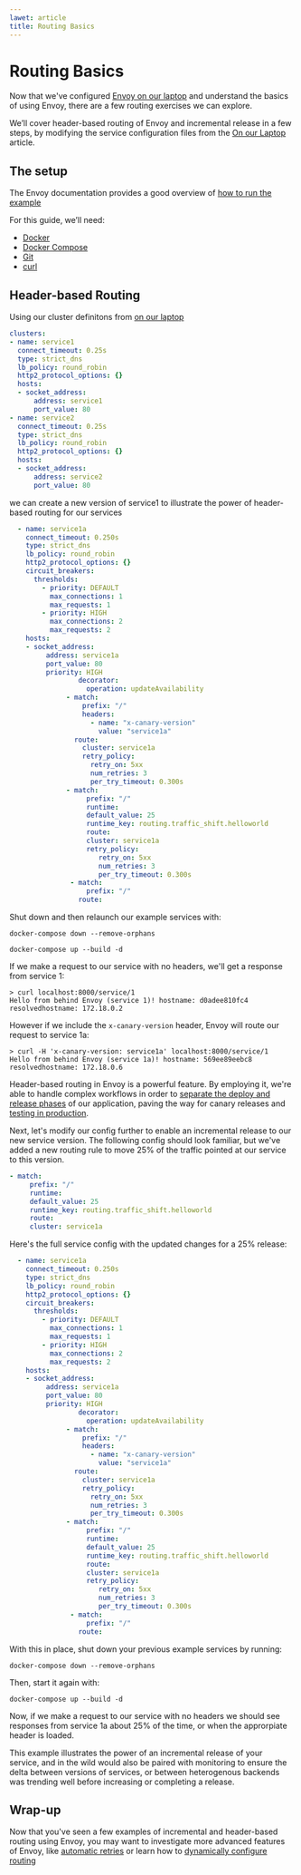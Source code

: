 ```yaml
---
lawet: article
title: Routing Basics
---
```


[//]: # ( Copyright 2018 Turbine Labs, Inc.                                   )
[//]: # ( we may not use this file except in compliance with the License.    )
[//]: # ( we may obtain a copy of the License at                             )
[//]: # (                                                                     )
[//]: # (     http://www.apache.org/licenses/LICENSE-2.0                      )
[//]: # (                                                                     )
[//]: # ( Unless required by applicable law or agreed to in writing, software )
[//]: # ( distributed under the License is distributed on an "AS IS" BASIS,   )
[//]: # ( WITHOUT WARRANTIES OR CONDITIONS OF ANY KIND, either express or     )
[//]: # ( implied. See the License for the specific language governing        )
[//]: # ( permissions and limitations under the License.                      )

[//]: # (Routing Basics)

# Routing Basics

Now that we've configured
[Envoy on our laptop](on-our-laptop.html)
and understand the basics of using Envoy, there are a few routing exercises we can explore.

We’ll cover header-based routing of Envoy and incremental release in a few steps, by modifying the service configuration files from the
[On our Laptop](on-our-laptop.html)
article.

## The setup

The Envoy documentation provides a good overview of
[how to run the example](https://www.envoyproxy.io/docs/envoy/latest/start/sandboxes/zipkin_tracing)

For this guide, we’ll need:

- [Docker](https://docs.docker.com/install/)
- [Docker Compose](https://docs.docker.com/compose/install/)
- [Git](https://help.github.com/articles/set-up-git/)
- [curl](https://curl.haxx.se/)

## Header-based Routing

Using our cluster definitons from [on our laptop](on-our-laptop.html)

```yaml
clusters:
- name: service1
  connect_timeout: 0.25s
  type: strict_dns
  lb_policy: round_robin
  http2_protocol_options: {}
  hosts:
  - socket_address:
      address: service1
      port_value: 80
- name: service2
  connect_timeout: 0.25s
  type: strict_dns
  lb_policy: round_robin
  http2_protocol_options: {}
  hosts:
  - socket_address:
      address: service2
      port_value: 80
```

we can create a new version of service1 to illustrate the power of
header-based routing for our services

```yaml
  - name: service1a
    connect_timeout: 0.250s
    type: strict_dns
    lb_policy: round_robin
    http2_protocol_options: {}
    circuit_breakers:
      thresholds:
        - priority: DEFAULT
          max_connections: 1
          max_requests: 1
        - priority: HIGH
          max_connections: 2
          max_requests: 2
    hosts:
    - socket_address:
         address: service1a
         port_value: 80
         priority: HIGH
                 decorator:
                   operation: updateAvailability
              - match:
                  prefix: "/"
                  headers:
                    - name: "x-canary-version"
                      value: "service1a"
                route:
                  cluster: service1a
                  retry_policy:
                    retry_on: 5xx
                    num_retries: 3
                    per_try_timeout: 0.300s
              - match:
                   prefix: "/"
                   runtime:
                   default_value: 25
                   runtime_key: routing.traffic_shift.helloworld
                   route:
                   cluster: service1a
                   retry_policy:
                      retry_on: 5xx
                      num_retries: 3
                      per_try_timeout: 0.300s
               - match:
                   prefix: "/"
                 route:
```

Shut down and then relaunch our example services with:

`docker-compose down --remove-orphans`

`docker-compose up --build -d`

If we make a request to our service with no headers, we'll get a response
from service 1:

```console
> curl localhost:8000/service/1
Hello from behind Envoy (service 1)! hostname: d0adee810fc4 resolvedhostname: 172.18.0.2
```

However if we include the `x-canary-version` header, Envoy will route our
request to service 1a:

```console
> curl -H 'x-canary-version: service1a' localhost:8000/service/1
Hello from behind Envoy (service 1a)! hostname: 569ee89eebc8 resolvedhostname: 172.18.0.6
```

Header-based routing in Envoy is a powerful feature. By employing it, we're able to handle complex workflows in order to
[separate the deploy and release phases](https://blog.turbinelabs.io/deploy-not-equal-release-part-one-4724bc1e726b)
of our application, paving the way for canary releases and
[testing in production](https://opensource.com/article/17/8/testing-production).

Next, let's modify our config further to enable an incremental release to our new service version. The following config should look familiar, but we've added a new routing rule to move 25% of the traffic pointed at our service to this version.

```yaml
- match:
     prefix: "/"
     runtime:
     default_value: 25
     runtime_key: routing.traffic_shift.helloworld
     route:
     cluster: service1a
```

Here's the full service config with the updated changes for a 25% release:

```yaml
  - name: service1a
    connect_timeout: 0.250s
    type: strict_dns
    lb_policy: round_robin
    http2_protocol_options: {}
    circuit_breakers:
      thresholds:
        - priority: DEFAULT
          max_connections: 1
          max_requests: 1
        - priority: HIGH
          max_connections: 2
          max_requests: 2
    hosts:
    - socket_address:
         address: service1a
         port_value: 80
         priority: HIGH
                 decorator:
                   operation: updateAvailability
              - match:
                  prefix: "/"
                  headers:
                    - name: "x-canary-version"
                      value: "service1a"
                route:
                  cluster: service1a
                  retry_policy:
                    retry_on: 5xx
                    num_retries: 3
                    per_try_timeout: 0.300s
              - match:
                   prefix: "/"
                   runtime:
                   default_value: 25
                   runtime_key: routing.traffic_shift.helloworld
                   route:
                   cluster: service1a
                   retry_policy:
                      retry_on: 5xx
                      num_retries: 3
                      per_try_timeout: 0.300s
               - match:
                   prefix: "/"
                 route:
```

With this in place, shut down your previous example services by running:

`docker-compose down --remove-orphans`

Then, start it again with:

`docker-compose up --build -d`

Now, if we make a request to our service with no headers we should see
responses from service 1a about 25% of the time, or when the approrpiate header
is loaded.

This example illustrates the power of an incremental release of your service,
and in the wild would also be paired with monitoring to ensure the delta
between versions of services, or between heterogenous backends was trending
well before increasing or completing a release.

## Wrap-up

Now that you've seen a few examples of incremental and header-based routing
using Envoy, you may want to investigate more advanced features of Envoy, like
[automatic retries](automatic-retries.html)
or learn how to
[dynamically configure routing](https://www.learnenvoy.io/articles/routing-configuration.html)
